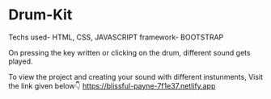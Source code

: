 # Drum-Kit
Techs used- HTML, CSS, JAVASCRIPT
framework- BOOTSTRAP

On pressing the key written or clicking on the drum, different sound gets played. 

To view the project and creating your sound with different instunments, Visit the link given below👇
https://blissful-payne-7f1e37.netlify.app
